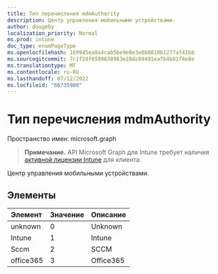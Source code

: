 ```yaml
---
title: Тип перечисления mdmAuthority
description: Центр управления мобильными устройствами.
author: dougeby
localization_priority: Normal
ms.prod: intune
doc_type: enumPageType
ms.openlocfilehash: 169945ea8a4cab5be9e0e3e8b8010b1277af41b8
ms.sourcegitcommit: 7c1f2df6599638963e28dc89491eafb4b81f4e8e
ms.translationtype: MT
ms.contentlocale: ru-RU
ms.lasthandoff: 07/12/2022
ms.locfileid: "66735980"
---
```

# <a name="mdmauthority-enum-type"></a>Тип перечисления mdmAuthority

Пространство имен: microsoft.graph

> **Примечание.** API Microsoft Graph для Intune требует наличия [активной лицензии Intune](https://go.microsoft.com/fwlink/?linkid=839381) для клиента.

Центр управления мобильными устройствами.

## <a name="members"></a>Элементы
|Элемент|Значение|Описание|
|:---|:---|:---|
|unknown|0|Unknown|
|Intune|1|Intune|
|Sccm|2|SCCM|
|office365|3|Office365|





